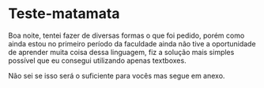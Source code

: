 # Teste-matamata

Boa noite, tentei fazer de diversas formas o que foi pedido, porém como ainda estou no primeiro período da faculdade ainda não tive a oportunidade de aprender muita coisa dessa linguagem, fiz a solução mais simples possível que eu consegui utilizando apenas textboxes.

Não sei se isso será o suficiente para vocês mas segue em anexo.
